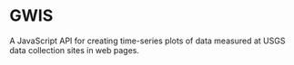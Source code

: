 # GWIS
A JavaScript API for creating time-series plots of data measured at USGS data collection sites in web pages.
